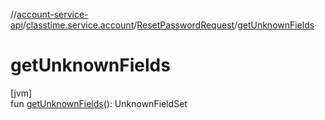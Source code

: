//[account-service-api](../../../index.md)/[classtime.service.account](../index.md)/[ResetPasswordRequest](index.md)/[getUnknownFields](get-unknown-fields.md)

# getUnknownFields

[jvm]\
fun [getUnknownFields](get-unknown-fields.md)(): UnknownFieldSet
